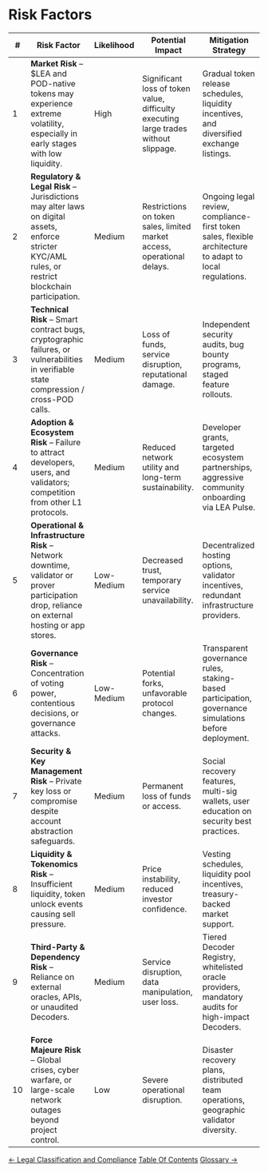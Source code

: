 # Risk Factors

| #  | Risk Factor | Likelihood | Potential Impact | Mitigation Strategy |
|----|-------------|------------|------------------|---------------------|
| 1  | **Market Risk** – $LEA and POD-native tokens may experience extreme volatility, especially in early stages with low liquidity. | High | Significant loss of token value, difficulty executing large trades without slippage. | Gradual token release schedules, liquidity incentives, and diversified exchange listings. |
| 2  | **Regulatory & Legal Risk** – Jurisdictions may alter laws on digital assets, enforce stricter KYC/AML rules, or restrict blockchain participation. | Medium | Restrictions on token sales, limited market access, operational delays. | Ongoing legal review, compliance-first token sales, flexible architecture to adapt to local regulations. |
| 3  | **Technical Risk** – Smart contract bugs, cryptographic failures, or vulnerabilities in verifiable state compression / cross-POD calls. | Medium | Loss of funds, service disruption, reputational damage. | Independent security audits, bug bounty programs, staged feature rollouts. |
| 4  | **Adoption & Ecosystem Risk** – Failure to attract developers, users, and validators; competition from other L1 protocols. | Medium | Reduced network utility and long-term sustainability. | Developer grants, targeted ecosystem partnerships, aggressive community onboarding via LEA Pulse. |
| 5  | **Operational & Infrastructure Risk** – Network downtime, validator or prover participation drop, reliance on external hosting or app stores. | Low-Medium | Decreased trust, temporary service unavailability. | Decentralized hosting options, validator incentives, redundant infrastructure providers. |
| 6  | **Governance Risk** – Concentration of voting power, contentious decisions, or governance attacks. | Low-Medium | Potential forks, unfavorable protocol changes. | Transparent governance rules, staking-based participation, governance simulations before deployment. |
| 7  | **Security & Key Management Risk** – Private key loss or compromise despite account abstraction safeguards. | Medium | Permanent loss of funds or access. | Social recovery features, multi-sig wallets, user education on security best practices. |
| 8  | **Liquidity & Tokenomics Risk** – Insufficient liquidity, token unlock events causing sell pressure. | Medium | Price instability, reduced investor confidence. | Vesting schedules, liquidity pool incentives, treasury-backed market support. |
| 9  | **Third-Party & Dependency Risk** – Reliance on external oracles, APIs, or unaudited Decoders. | Medium | Service disruption, data manipulation, user loss. | Tiered Decoder Registry, whitelisted oracle providers, mandatory audits for high-impact Decoders. |
| 10 | **Force Majeure Risk** – Global crises, cyber warfare, or large-scale network outages beyond project control. | Low | Severe operational disruption. | Disaster recovery plans, distributed team operations, geographic validator diversity. |

<div class="nav-buttons">
  <a class="prev" href="/legal_classification_and_compliance/">← Legal Classification and Compliance</a>
  <a class="toc" href="/">Table Of Contents</a>
  <a class="next" href="/glossary/">Glossary →</a>
</div>